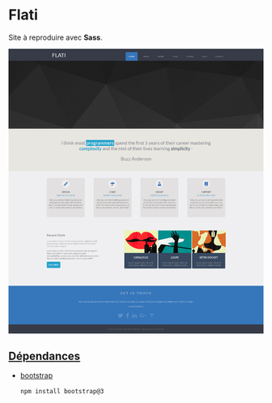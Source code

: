 # Flati
Site à reproduire avec **Sass**.

<a href="http://www.paperthin.com/design-themes/live-preview.cfm?template=Flati#">![](flati.png)

## Dépendances
- bootstrap
    ```bash
    npm install bootstrap@3
    ```



